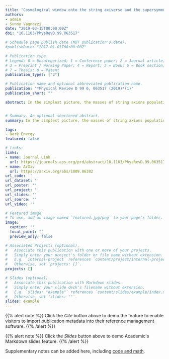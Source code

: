 ```yaml
---
title: "Cosmological window onto the string axiverse and the supersymmetry breaking scale"
authors:
- admin
- Sunny Vagnozzi
date: "2019-03-15T00:00:00Z"
doi: "10.1103/PhysRevD.99.063517"

# Schedule page publish date (NOT publication's date).
#publishDate: "2017-01-01T00:00:00Z"

# Publication type.
# Legend: 0 = Uncategorized; 1 = Conference paper; 2 = Journal article;
# 3 = Preprint / Working Paper; 4 = Report; 5 = Book; 6 = Book section;
# 7 = Thesis; 8 = Patent
publication_types: ["2"]

# Publication name and optional abbreviated publication name.
publication: "*Physical Review D 99 6, 063517 (2019)*(1)"
publication_short: ""

abstract: In the simplest picture, the masses of string axions populating the axiverse depend on two parameters: the supersymmetry breaking scale $M_{\rm susy}$ and the action $S$ of the string instantons responsible for breaking the axion shift symmetry. In this work, we explore whether cosmological data can be used to probe these two parameters. Adopting string-inspired flat priors on $\log_{10}M_{\rm susy}$ and $S$, and imposing that $M_{\rm susy}$ be sub-Planckian, we find $S=198\pm 28$. These bounds suggest that cosmological data complemented with string-inspired priors select a quite narrow axion mass range within the axiverse, $\log_{10}\(m_a/{\rm eV}\) = -21.5^{+1.3}_{-2.3}$. We find that $M_{\rm susy}$ remains unconstrained due to a fundamental parameter degeneracy with $S$. We explore the significant impact of other choices of priors on the results, and we comment on similar findings in recent previous literature.


# Summary. An optional shortened abstract.
summary: In the simplest picture, the masses of string axions populating the axiverse depend on two parameters: the supersymmetry breaking scale $M_{\rm susy}$ and the action $S$ of the string instantons responsible for breaking the axion shift symmetry. In this work, we explore whether cosmological data can be used to probe these two parameters. Adopting string-inspired flat priors on $\log_{10}M_{\rm susy}$ and $S$, and imposing that $M_{\rm susy}$ be sub-Planckian, we find $S=198\pm 28$. These bounds suggest that cosmological data complemented with string-inspired priors select a quite narrow axion mass range within the axiverse, $\log_{10}\(m_a/{\rm eV}\) = -21.5^{+1.3}_{-2.3}$. We find that $M_{\rm susy}$ remains unconstrained due to a fundamental parameter degeneracy with $S$. We explore the significant impact of other choices of priors on the results, and we comment on similar findings in recent previous literature.

tags:
- Dark Energy
featured: false

# links:
links:
- name: Journal Link
  url: https://journals.aps.org/prd/abstract/10.1103/PhysRevD.99.063517
- name: ArXiv
  url: https://arxiv.org/abs/1809.06382
url_code: ''
url_dataset: ''
url_poster: ''
url_project: ''
url_slides: ''
url_source: ''
url_video: ''

# Featured image
# To use, add an image named `featured.jpg/png` to your page's folder. 
image:
  caption: ''
  focal_point: ""
  preview_only: false

# Associated Projects (optional).
#   Associate this publication with one or more of your projects.
#   Simply enter your project's folder or file name without extension.
#   E.g. `internal-project` references `content/project/internal-project/index.md`.
#   Otherwise, set `projects: []`.
projects: []

# Slides (optional).
#   Associate this publication with Markdown slides.
#   Simply enter your slide deck's filename without extension.
#   E.g. `slides: "example"` references `content/slides/example/index.md`.
#   Otherwise, set `slides: ""`.
slides: example
---
```


{{% alert note %}}
Click the *Cite* button above to demo the feature to enable visitors to import publication metadata into their reference management software.
{{% /alert %}}

{{% alert note %}}
Click the *Slides* button above to demo Academic's Markdown slides feature.
{{% /alert %}}

Supplementary notes can be added here, including [code and math](https://sourcethemes.com/academic/docs/writing-markdown-latex/).
